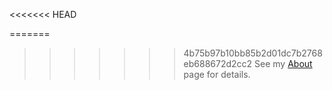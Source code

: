 <<<<<<< HEAD

=======

>>>>>>> 4b75b97b10bb85b2d01dc7b2768eb688672d2cc2
See my [About](/about/) page for details.